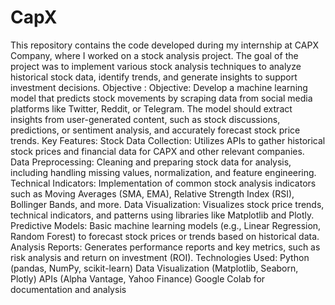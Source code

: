 # CapX
This repository contains the code developed during my internship at CAPX Company, where I worked on a stock analysis project. The goal of the project was to implement various stock analysis techniques to analyze historical stock data, identify trends, and generate insights to support investment decisions.
Objective : 
Objective: Develop a machine learning model that predicts stock movements by
scraping data from social media platforms like Twitter, Reddit, or Telegram. The
model should extract insights from user-generated content, such as stock
discussions, predictions, or sentiment analysis, and accurately forecast stock price
trends.
Key Features:
Stock Data Collection: Utilizes APIs to gather historical stock prices and financial data for CAPX and other relevant companies.
Data Preprocessing: Cleaning and preparing stock data for analysis, including handling missing values, normalization, and feature engineering.
Technical Indicators: Implementation of common stock analysis indicators such as Moving Averages (SMA, EMA), Relative Strength Index (RSI), Bollinger Bands, and more.
Data Visualization: Visualizes stock price trends, technical indicators, and patterns using libraries like Matplotlib and Plotly.
Predictive Models: Basic machine learning models (e.g., Linear Regression, Random Forest) to forecast stock prices or trends based on historical data.
Analysis Reports: Generates performance reports and key metrics, such as risk analysis and return on investment (ROI).
Technologies Used:
Python (pandas, NumPy, scikit-learn)
Data Visualization (Matplotlib, Seaborn, Plotly)
APIs (Alpha Vantage, Yahoo Finance)
Google Colab for documentation and analysis
